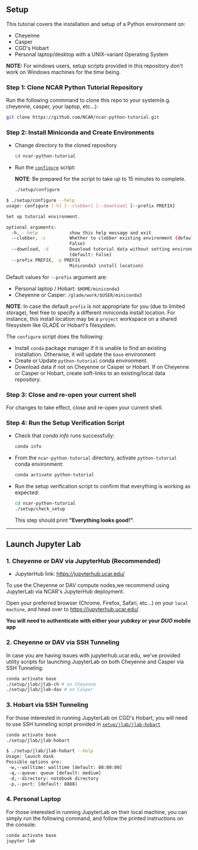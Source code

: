 <!--
.. title: Fall 2019 NCAR Python Tutorial Instructions
.. slug: fall-2019-instructions
.. date: 2019-09-18 08:00:00 UTC-07:00
.. tags: tutorial, instructions
.. category: 
.. link: 
.. description: 
.. type: text
-->

## Setup

This tutorial covers the installation and setup of a Python environment on:

- Cheyenne
- Casper
- CGD's Hobart
- Personal laptop/desktop with a UNIX-variant Operating System

**NOTE:** For windows users, setup scripts provided in this repository don't work on Windows machines for the time being.

### Step 1: Clone NCAR Python Tutorial Repository

Run the following commmand to clone this repo to your system(e.g. cheyenne, casper, your laptop, etc...):

```bash
git clone https://github.com/NCAR/ncar-python-tutorial.git
```

### Step 2: Install Miniconda and Create Environments

- Change directory to the cloned repository

  ```bash
  cd ncar-python-tutorial
  ```

- Run the [`configure`](./setup/configure) script:

  **NOTE**: Be prepared for the script to take up to 15 minutes to complete.

  ```bash
  ./setup/configure
  ```

```bash
$ ./setup/configure --help
usage: configure [-h] [--clobber] [--download] [--prefix PREFIX]

Set up tutorial environment.

optional arguments:
  -h, --help            show this help message and exit
  --clobber, -c         Whether to clobber existing environment (default:
                        False)
  --download, -d        Download tutorial data without setting environment up
                        (default: False)
  --prefix PREFIX, -p PREFIX
                        Miniconda3 install location)
```

Default values for ``--prefix`` argument are:

- Personal laptop / Hobart: `$HOME/miniconda3`
- Cheyenne or Casper: `/glade/work/$USER/miniconda3`

**NOTE**:
In case the default `prefix` is not appropriate for you (due to limited storage), feel free to specify a different miniconda install location. For instance, this install location may be a `project` workspace on a shared filesystem like GLADE or Hobart's filesystem.

The `configure` script does the following:

- Install `conda` package manager if it is unable to find an existing installation. Otherwise, it will update the `base` environment
- Create or Update `python-tutorial` conda environment.
- Download data if not on Cheyenne or Casper or Hobart. If on Cheyenne or Casper or Hobart, create soft-links to an existing/local data repository.

### Step 3: Close and re-open your current shell

For changes to take effect, close and re-open your current shell.

### Step 4: Run the Setup Verification Script

- Check that *conda info* runs successfully:

  ```bash
  conda info
  ```

- From the `ncar-python-tutorial` directory, activate `python-tutorial` conda environment:

  ```bash
  conda activate python-tutorial
  ```

- Run the setup verification script to confirm that everything is working as expected:

  ```bash
  cd ncar-python-tutorial
  ./setup/check_setup
  ```

  This step should print **"Everything looks good!"**.

----

## Launch Jupyter Lab

### 1. Cheyenne or DAV via JupyterHub (Recommended)

- JupyterHub link: https://jupyterhub.ucar.edu/

To use the Cheyenne or DAV compute nodes,we recommend using JupyterLab via NCAR's JupyterHub deployment.

Open your preferred browser (Chrome, Firefox, Safari, etc...) on your ``local machine``, and head over to https://jupyterhub.ucar.edu/.

**You will need to authenticate with either your _yubikey_ or your _DUO_ mobile app**

### 2. Cheyenne or DAV via SSH Tunneling

In case you are having issues with jupyterhub.ucar.edu, we've provided utility scripts for launching JupyterLab on both Cheyenne and Casper via SSH Tunneling:

```bash
conda activate base
./setup/jlab/jlab-ch # on Cheyenne
./setup/jlab/jlab-dav # on Casper
```

### 3. Hobart via SSH Tunneling

For those interested in running JupyterLab on CGD's Hobart, you will need to use SSH tunneling script provided in [``setup/jlab/jlab-hobart``](./setup/jlab/jlab-hobart)

```bash
conda activate base
./setup/jlab/jlab-hobart
```

```bash
$ ./setup/jlab/jlab-hobart --help
Usage: launch dask
Possible options are:
 -w,--walltime: walltime [default: 08:00:00]
 -q,--queue: queue [default: medium]
 -d,--directory: notebook directory
 -p,--port: [default: 8888]
```

### 4. Personal Laptop

For those interested in running JupyterLab on their local machine, you can simply run the following command, and follow the printed instructions on the console:

```bash
conda activate base
jupyter lab
```
